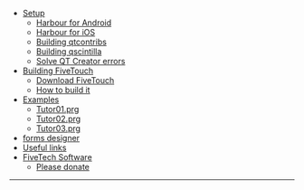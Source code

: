   * [Setup](Setup)
    * [Harbour for Android](build_Harbour_for_Android)
    * [Harbour for iOS](build_Harbour_for_iOS)
    * [Building qtcontribs](building_qtcontribs)
    * [Building qscintilla](building_qscintilla)
    * [Solve QT Creator errors](solve_QT_Creator_errors)
  * [Building FiveTouch]()
    * [Download FiveTouch](download_fivetouch)
    * [How to build it](how_to_build_Fivetouch)
  * [Examples]()
    * [Tutor01.prg](tutor01.prg)
    * [Tutor02.prg](tutor02_prg)
    * [Tutor03.prg](tutor03_prg)
  * [forms designer](fivetouch_forms_designer)
  * [Useful links](useful_links)
  * [FiveTech Software](http://www.fivetechsoft.com)
    * [Please donate](Please_donate)

***

